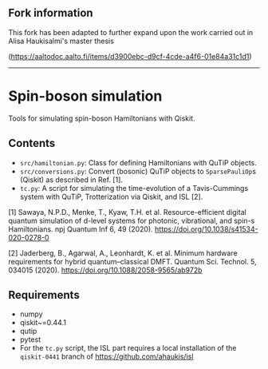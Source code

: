 ## Fork information
This fork has been adapted to further expand upon the work carried out in Alisa Haukisalmi's master thesis

(https://aaltodoc.aalto.fi/items/d3900ebc-d9cf-4cde-a4f6-01e84a31c1d1)

---

# Spin-boson simulation

Tools for simulating spin-boson Hamiltonians with Qiskit.

## Contents

- `src/hamiltonian.py`: Class for defining Hamiltonians with QuTiP objects.
- `src/conversions.py`: Convert (bosonic) QuTiP objects to `SparsePauliOp`s (Qiskit) as described in Ref. [1].
- `tc.py`: A script for simulating the time-evolution of a Tavis-Cummings system with QuTiP, Trotterization via Qiskit, and ISL [2].

[1] Sawaya, N.P.D., Menke, T., Kyaw, T.H. et al. Resource-efficient digital quantum simulation of d-level systems for photonic, vibrational, and spin-s Hamiltonians. npj Quantum Inf 6, 49 (2020). https://doi.org/10.1038/s41534-020-0278-0

[2] Jaderberg, B., Agarwal, A., Leonhardt, K. et al. Minimum hardware requirements for hybrid quantum–classical DMFT. Quantum Sci. Technol. 5, 034015 (2020). https://doi.org/10.1088/2058-9565/ab972b

## Requirements

- numpy
- qiskit~=0.44.1
- qutip
- pytest
- For the `tc.py` script, the ISL part requires a local installation of the `qiskit-0441` branch of https://github.com/ahaukis/isl
